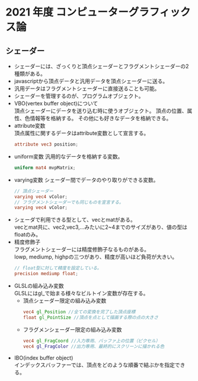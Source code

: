 # 2021 年度 コンピューターグラフィックス論

## シェーダー
- シェーダーには、ざっくりと頂点シェーダーとフラグメントシェーダーの2種類がある。
- javascriptから頂点データと汎用データを頂点シェーダーに送る。
- 汎用データはフラグメントシェーダーに直接送ることも可能。
- シェーダーを管理するのが、プログラムオブジェクト。
- VBO(vertex buffer object)について  
頂点シェーダーにデータを送り込む時に使うオブジェクト。
頂点の位置、属性、色情報等を格納する。
その他にも好きなデータを格納できる。
- attribute変数  
頂点属性に関するデータはattribute変数として宣言する。  
  ```GLSL
  attribute vec3 position;
  ```
- uniform変数
汎用的なデータを格納する変数。
  ```GLSL
  uniform mat4 mvpMatrix;
  ```
- varying変数
シェーダー間でデータのやり取りができる変数。
  ```GLSL
  // 頂点シェーダー
  varying vec4 vColor;
  // フラグメントシェーダーでも同じものを宣言する。
  varying vec4 vColor;
  ```
- シェーダで利用できる型として、vecとmatがある。  
vecとmat共に、vec2,vec3,...みたいに2~4までのサイズがあり、値の型はfloatのみ。
- 精度修飾子  
フラグメントシェーダーには精度修飾子なるものがある。  
lowp, mediump, highpの三つがあり、精度が高いほど負荷が大きい。
  ```GLSL
  // float型に対して精度を設定している。
  precision mediump float;
  ```
- GLSLの組み込み変数  
GLSLにはgl_で始まる様々なビルトイン変数が存在する。  
  - 頂点シェーダー限定の組み込み変数
    ```GLSL
    vec4 gl_Position //全ての変換を完了した頂点座標
    float gl_PointSize //頂点を点として描画する際の点の大きさ
    ```
  - フラグメンシェーダー限定の組み込み変数
    ```GLSL
    vec4 gl_FragCoord //入力専用、バッファ上の位置（ピクセル）
    vec4 gl_FragColor //出力専用、最終的にスクリーンに描かれる色
    ```
- IBO(index buffer object)  
インデックスバッファーでは、頂点をどのような順番で結ぶかを指定できる。
